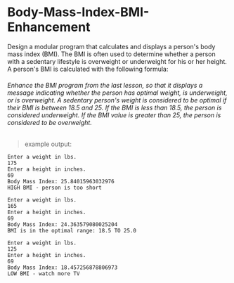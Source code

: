 # Body-Mass-Index-BMI-Enhancement

Design a modular program that calculates and displays a person's body mass index (BMI).  The BMI is often used to determine whether a person with a sedentary lifestyle is overweight or underweight for his or her height.  A person's BMI is calculated with the following formula:

###### Enhance the BMI program from the last lesson, so that it displays a message indicating whether the person has optimal weight, is underweight, or is overweight.  A sedentary person's weight is considered to be optimal if their BMI is between 18.5 and 25.  If the BMI is less than 18.5, the person is considered underweight.  If the BMI value is greater than 25, the person is considered to be overweight. 

> example output:
```
Enter a weight in lbs.
175
Enter a height in inches.
69
Body Mass Index: 25.84015963032976
HIGH BMI - person is too short
```
```
Enter a weight in lbs.
165
Enter a height in inches.
69
Body Mass Index: 24.363579080025204
BMI is in the optimal range: 18.5 TO 25.0
```
```
Enter a weight in lbs.
125
Enter a height in inches.
69
Body Mass Index: 18.457256878806973
LOW BMI - watch more TV
```